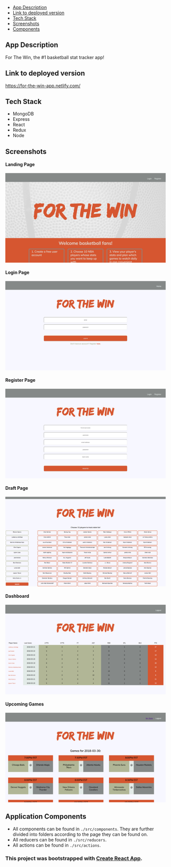 - [App Description](#app-description)
- [Link to deployed version](#link-to-deployed-version)
- [Tech Stack](#tech-stack)
- [Screenshots](#screenshots)
- [Components](#components)


## App Description
  For The Win, the #1 basketball stat tracker app!


## Link to deployed version
  https://for-the-win-app.netlify.com/


## Tech Stack
  - MongoDB
  - Express
  - React
  - Redux
  - Node


## Screenshots
 
  #### Landing Page
  ![Landing Page](src/images/FTW_Landing_Page.png?raw=true "Landing Page")

  #### Login Page
  ![Login Page](src/images/FTW_Login.png?raw=true "Login Page")

  #### Register Page
  ![Register Page](src/images/FTW_Register.png?raw=true "Register Page")

  #### Draft Page
  ![Draft Page](src/images/FTW_Draft.png?raw=true "Draft Page")

  #### Dashboard
  ![Dashboard](src/images/FTW_Dashboard.png?raw=true "Dashboard")

  #### Upcoming Games
  ![Dashboard](src/images/FTW_Games.png?raw=true "Games")


## Application Components
  - All components can be found in `./src/components`. They are further divided into folders according to the page they can be found on.
  - All reducers can be found in `./src/reducers`.
  - All actions can be found in `./src/actions`.


### This project was bootstrapped with [Create React App](https://github.com/facebookincubator/create-react-app).